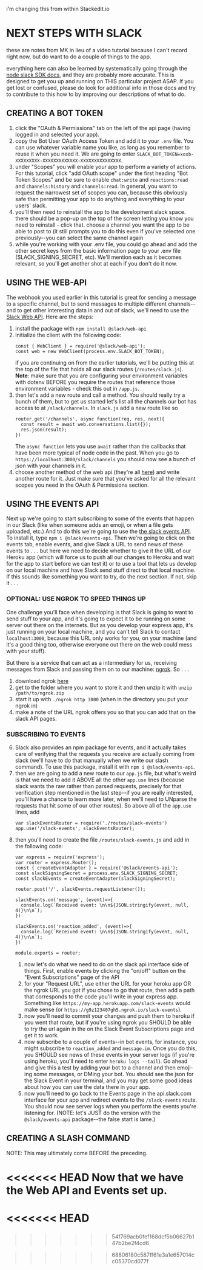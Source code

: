 i'm changing this from within Stackedit.io


# NEXT STEPS WITH SLACK

these are notes from MK in lieu of a video tutorial because I can't record right now, but do want to do a couple of things to the app.

everything here can also be learned by systematically going through the [node slack SDK docs](https://slack.dev/node-slack-sdk/), and they are probably more accurate. This is designed to get you up and running on THIS particular project ASAP. If you get lost or confused, please do look for additional info in those docs and try to contribute to this how to by improving our descriptions of what to do.


## CREATING A BOT TOKEN

1. click the "OAuth & Permissions" tab on the left of the api page (having logged in and selected your app).
2. copy the Bot User OAuth Access Token and add it to your `.env` file. You can use whatever variable name you like, as long as you remember to reuse it when you need it. We are going to enter `SLACK_BOT_TOKEN=xoxb-XXXXXXXXX-XXXXXXXXXXXXX-XXXXXXXXXXXXXXX`.
3. under "Scopes" you will enable your app to perform a variety of actions. For this tutorial, click "add OAuth scope" under the first heading "Bot Token Scopes" and be sure to enable `chat:write` and `reactions:read` and `channels:history` and `channels:read`. In general, you want to request the narrowest set of scopes you can, because this obviously safe than permitting your app to do anything and everything to your users' slack.
4. you'll then need to reinstall the app to the development slack space. there should be a pop-up on the top of the screen letting you know you need to reinstall - click that. choose a channel you want the app to be able to post to (it still prompts you to do this even if you've selected one previously--you can select the same channel again
5. while you're working with your .env file, you could go ahead and add the other secret keys from the basic information page to your .env file (SLACK_SIGNING_SECRET, etc).  We'll mention each as it becomes relevant, so you'll get another shot at each if you don't do it now.


## USING THE WEB-API

The webhook you used earlier in this tutorial is great for sending a message to a specific channel, but to send messages to multiple different channels--and to get other interesting data in and out of slack, we'll need to use the [Slack Web API](https://slack.dev/node-slack-sdk/web-api). Here are the steps:

1. install the package with `npm install @slack/web-api`
2. initialize the client with the following code:
    ```
    const { WebClient } = require('@slack/web-api');
    const web = new WebClient(process.env.SLACK_BOT_TOKEN);
    ```
    if you are continuing on from the earlier tutorials, we'll be putting this at the top of the file that holds all our slack routes (`/routes/slack.js`). **Note**: make sure that you are configuring your environment variables with dotenv BEFORE you require the routes that reference those environment variables - check this out in `/app.js`.
3. then let's add a new route and call a method. You should really try a bunch of them, but to get us started let's list all the channels our bot has access to at `/slack/channels`. In `slack.js` add a new route like so
    ```
    router.get('/channels', async function(req, res, next){
      const result = await web.conversations.list({});
      res.json(result);
    })
    ```
    The `async function` lets you use `await` rather than the callbacks that have been more typical of node code in the past. When you go to `https://localhost:3000/slack/channels` you should now see a bunch of json with your channels in it.
4. choose another method of the web api (they're all [here](https://api.slack.com/methods)) and write another route for it. Just make sure that you've asked for all the relevant scopes you need in the OAuth & Permissions section.



## USING THE EVENTS API

Next up we're going to start subscribing to some of the events that happen in our Slack (like when someone adds an emoji, or when a file gets uploaded, etc.) And to do this we're going to use the [the slack events API](https://slack.dev/node-slack-sdk/events-api). To install it, type `npm i @slack/events-api`. Then we're going to click on the events tab, enable events, and give Slack a URL to send news of these events to . . . but here we need to decide whether to give it the URL of our Heroku app (which will force us to push all our changes to Heroku and wait for the app to start before we can test it) or to use a tool that lets us develop on our local machine and have Slack send stuff direct to that local machine. If this sounds like something you want to try, do the next section. If not, skip it . . .


### OPTIONAL: USE NGROK TO SPEED THINGS UP

One challenge you'll face when developing is that Slack is going to want to send stuff to your app, and it's going to expect it to be running on some server out there on the internets. But as you develop your express app, it's just running on your local machine, and you can't tell Slack to contact `localhost:3000`, because this URL only works for you, on your machine (and it's a good thing too, otherwise everyone out there on the web could mess with your stuff).

But there is a service that can act as a intermediary for us, receiving messages from Slack and passing them on to our machine: [ngrok](https://dashboard.ngrok.com/get-started/setup). So . . .

1. download ngrok [here](https://dashboard.ngrok.com/get-started/setup)
2. get to the folder where you want to store it and then unzip it with `unzip /path/to/ngrok.zip`
3. start it up with `./ngrok http 3000` (when in the directory you put your ngrok in)
4. make a note of the URL ngrok offers you so that you can add that on the slack API pages.

### SUBSCRIBING TO EVENTS


6. Slack also provides an npm package for events, and it actually takes care of verifying that the requests you receive are actually coming from slack (we'll have to do that manually when we write our slash command). To use this package, install it with `npm i @slack/events-api`.
7. then we are going to add a new route to our `app.js` file, but what's weird is that we need to add it ABOVE all the other `app.use` lines (because slack wants the raw rather than parsed requests, precisely for that verification step mentioned in the last step--if you are really interested, you'll have a chance to learn more later, when we'll need to UNparse the requests that hit some of our other routes). So above all of the `app.use` lines, add
    ```
    var slackEventsRouter = require('./routes/slack-events')
    app.use('/slack-events', slackEventsRouter);
    ```
8. then you'll need to create the file `/routes/slack-events.js` and add in the following code:
    ```
    var express = require('express');
    var router = express.Router();
    const { createEventAdapter } = require('@slack/events-api');
    const slackSigningSecret = process.env.SLACK_SIGNING_SECRET;
    const slackEvents = createEventAdapter(slackSigningSecret);

    router.post('/', slackEvents.requestListener());

    slackEvents.on('message', (event)=>{
      console.log(`Received event: \n\n${JSON.stringify(event, null, 4)}\n\n`);
    })

    slackEvents.on('reaction_added', (event)=>{
      console.log(`Received event: \n\n${JSON.stringify(event, null, 4)}\n\n`);
    })

    module.exports = router;
    ```
    1. now let's do what we need to do on the slack api interface side of things. First, enable events by clicking the "on/off" button on the "Event Subscriptions" page of the API
    2. for your "Request URL", use either the URL for your heroku app OR the ngrok URL you got if you chose to go that route, then add a path that corresponds to the code you'll write in your express app.  Something like `https://my-app.herokuapp.com/slack-events` would make sense (or `https://g9z123407gh5.ngrok.io/slack-events`).
    3. now you'll need to commit your changes and push them to heroku if you went that route, but if you're using ngrok you SHOULD be able to try the url again in the on the Slack Event Subscriptions page and get it to work.
    5. now subscribe to a couple of events--in bot events, for instance, you might subscribe to `reaction_added` and `message.im`. Once you do this, you SHOULD see news of these events in your server logs (if you're using heroku, you'll need to enter `heroku logs --tail`). Go ahead and give this a test by adding your bot to a channel and then emoji-ing some messages, or DMing your bot. You should see the json for the Slack Event in your terminal, and you may get some good ideas about how you can use the data there in your app.
    6. now you'll need to go back to the Events page in the api.slack.com interface for your app and redirect events to the `/slack-events` route. You should now see server logs when you perform the events you're listening for. (NOTE: let's JUST do the version with the `@slack/events-api` package--the false start is lame.)

## CREATING A SLASH COMMAND

NOTE: This may ultimately come BEFORE the preceding.

<<<<<<< HEAD
Now that we have the Web API and Events set up.
=======
<<<<<<< HEAD
=======
### 
<!--stackedit_data:
eyJoaXN0b3J5IjpbLTI5MTI2MDQyMF19
-->
>>>>>>> 54f769acb0fef168dcf5b06627b147b2be2f4cd6
<!--stackedit_data:
eyJoaXN0b3J5IjpbMTUxNDYwMzU1Nyw1NjQ1MjQ1ODQsLTM1MT
I4MDg5MywtMjEyMTc0OTgwNV19
-->
>>>>>>> 68806180c587ff61e3a1e657014cc05370cd077f
<!--stackedit_data:
eyJoaXN0b3J5IjpbOTAxMTkyMTkwXX0=
-->